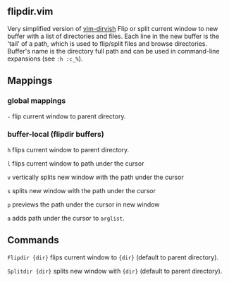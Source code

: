 ## flipdir.vim

Very simplified version of [vim-dirvish](https://github.com/justinmk/vim-dirvish)
Flip or split current window to new buffer with a list of directories and files.
Each line in the new buffer is the 'tail'  of  a	path,  which  is  used	to
flip/split files and browse directories. Buffer's name is the directory full
path and can be used in command-line expansions (see `:h :c_%`).

## Mappings

### global mappings

`-` flip current window to parent directory.

### buffer-local (flipdir buffers)

`h` flips current window to parent directory.

`l` flips current window to path under the cursor

`v` vertically splits new window with the path under the cursor

`s` splits new window with the path under the cursor

`p` previews the path under the cursor in new window

`a` adds path under the cursor to `arglist`.

## Commands

`Flipdir {dir}` flips current window to `{dir}` (default to parent directory).

`Splitdir {dir}` splits new window with `{dir}` (default to parent directory).
